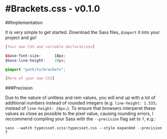 #Brackets.css - v0.1.0
============

##Implementation

It is very simple to get started. Download the Sass files, `@import` it into your project and _go!_

```scss
[Your own CSS and variable declarations]

$base-font-size:      18px;
$base-line-height:    28px;

@import "path/to/brackets";

[More of your own CSS]
```

###Precision

Due to the nature of unitless and rem values, you will end up with a lot of additional numbers instead of rounded integers (e.g. `line-height: 1.333;` instead of `line-height: 24px;`).  To ensure that browsers interperet these values as close as possible to the pixel value, causing rounding errors, I reccommend compiling your Sass with the `--precision` flag set to `7`, e.g.:

    sass --watch typecsset.scss:typecsset.css --style expanded --precision 7

